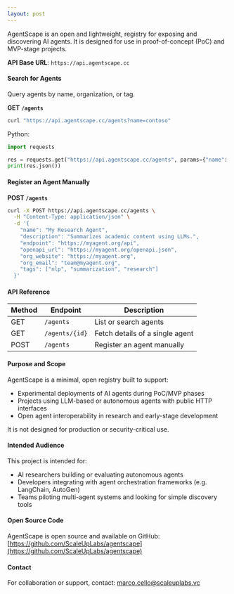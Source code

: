 ```yaml
---
layout: post
---
```


AgentScape is an open and lightweight, registry for exposing and discovering AI agents. It is designed for use in proof-of-concept (PoC) and MVP-stage projects.

**API Base URL**: `https://api.agentscape.cc`

#### Search for Agents

Query agents by name, organization, or tag.

**GET `/agents`**

```bash
curl "https://api.agentscape.cc/agents?name=contoso"
```

Python:

```python
import requests

res = requests.get("https://api.agentscape.cc/agents", params={"name": "contoso"})
print(res.json())
```

#### Register an Agent Manually

**POST `/agents`**

```bash
curl -X POST https://api.agentscape.cc/agents \
  -H "Content-Type: application/json" \
  -d '{
    "name": "My Research Agent",
    "description": "Summarizes academic content using LLMs.",
    "endpoint": "https://myagent.org/api",
    "openapi_url": "https://myagent.org/openapi.json",
    "org_website": "https://myagent.org",
    "org_email": "team@myagent.org",
    "tags": ["nlp", "summarization", "research"]
  }'
```

#### API Reference

| Method | Endpoint                         | Description                        |
|--------|----------------------------------|------------------------------------|
| GET    | `/agents`                        | List or search agents              |
| GET    | `/agents/{id}`                   | Fetch details of a single agent    |
| POST   | `/agents`                        | Register an agent manually         |


#### Purpose and Scope

AgentScape is a minimal, open registry built to support:

- Experimental deployments of AI agents during PoC/MVP phases
- Projects using LLM-based or autonomous agents with public HTTP interfaces
- Open agent interoperability in research and early-stage development

It is not designed for production or security-critical use.


#### Intended Audience

This project is intended for:

- AI researchers building or evaluating autonomous agents
- Developers integrating with agent orchestration frameworks (e.g. LangChain, AutoGen)
- Teams piloting multi-agent systems and looking for simple discovery tools

#### Open Source Code

AgentScape is open source and available on GitHub: [https://github.com/ScaleUpLabs/agentscape](https://github.com/ScaleUpLabs/agentscape)

#### Contact

For collaboration or support, contact: [marco.cello@scaleuplabs.vc](mailto:marco.cello@scaleuplabs.vc)
